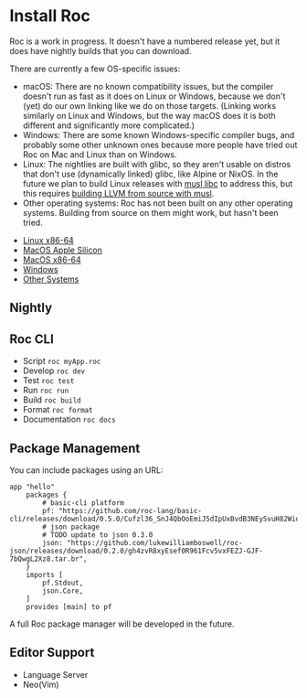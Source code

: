 # Install Roc

Roc is a work in progress. It doesn't have a numbered release yet, but it does have nightly builds that you can download.

There are currently a few OS-specific issues:
* macOS: There are no known compatibility issues, but the compiler doesn't run as fast as it does on Linux or Windows, because we don't (yet) do our own linking like we do on those targets. (Linking works similarly on Linux and Windows, but the way macOS does it is both different and significantly more complicated.)
* Windows: There are some known Windows-specific compiler bugs, and probably some other unknown ones because more people have tried out Roc on Mac and Linux than on Windows.
* Linux: The nightlies are built with glibc, so they aren't usable on distros that don't use (dynamically linked) glibc, like Alpine or NixOS. In the future we plan to build Linux releases with [musl libc](https://wiki.musl-libc.org/) to address this, but this requires [building LLVM from source with musl](https://wiki.musl-libc.org/building-llvm.html).
* Other operating systems: Roc has not been built on any other operating systems. Building from source on them might work, but hasn't been tried.

<!-- TODO detect current OS with browser and only show link for that, provide other button for others  -->

- [Linux x86-64](https://github.com/roc-lang/roc/blob/main/getting_started/linux_x86_64.md)
- [MacOS Apple Silicon](https://github.com/roc-lang/roc/blob/main/getting_started/macos_apple_silicon.md)
- [MacOS x86-64](https://github.com/roc-lang/roc/blob/main/getting_started/macos_x86_64.md)
- [Windows](https://github.com/roc-lang/roc/blob/main/getting_started/windows.md)
- [Other Systems](https://github.com/roc-lang/roc/blob/main/getting_started/other.md)

## Nightly

<!-- link to nightly for currently detected OS(browser) and provide "other" button to reveal all -->

## Roc CLI

<!-- brief description on how to use the cli -->
- Script `roc myApp.roc`
- Develop `roc dev`
- Test `roc test`
- Run `roc run`
- Build `roc build`
- Format `roc format`
- Documentation `roc docs`

## Package Management

You can include packages using an URL:

```roc
app "hello"
    packages {
        # basic-cli platform
        pf: "https://github.com/roc-lang/basic-cli/releases/download/0.5.0/Cufzl36_SnJ4QbOoEmiJ5dIpUxBvdB3NEySvuH82Wio.tar.br",
        # json package
        # TODO update to json 0.3.0
        json: "https://github.com/lukewilliamboswell/roc-json/releases/download/0.2.0/gh4zvR8xyEsef0R961Fcv5vxFEZJ-GJF-7bQwgL2Xz8.tar.br",
    }
    imports [
        pf.Stdout,
        json.Core,
    ]
    provides [main] to pf
```

A full Roc package manager will be developed in the future.

<!--

explain package manager design is still a work in progress
the plan is to create a centralised index
- ergonomicly integration
- a fact that every language will have one

in the meantime you can use package URLs

TODO Add an explanation for the URLs with the SHA and the tar.br. This explanation should only be revealed on click.
-->

## Editor Support

<!--
explain that the high level design is a work in progress
- Design goals for editor - we want Roc to ship with an awesome editor
- Beginners learning to get up an running with an editor
- Want it to run really fast etc

- Also link to VScode plugin
-->

- Language Server
- Neo(Vim)
